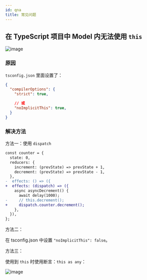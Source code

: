 ```yaml
---
id: qna
title: 常见问题
---
```


## 在 TypeScript 项目中 Model 内无法使用 `this`

![image](https://user-images.githubusercontent.com/4392234/85498836-09024900-b613-11ea-9150-8287b4455e92.png)

### 原因

`tsconfig.json` 里面设置了：

```json
{
  "compilerOptions": {
    "strict": true,

    // 或
    "noImplicitThis": true,
  }
}
```

### 解决方法

方法一：使用 `dispatch`

```diff
const counter = {
  state: 0,
  reducers: {
    increment: (prevState) => prevState + 1,
    decrement: (prevState) => prevState - 1,
  },
-  effects: () => ({
+  effects: (dispatch) => ({
    async asyncDecrement() {
      await delay(1000);
-     // this.decrement();
+     dispatch.counter.decrement();
    },
  }),
};
```

方法二：

在 tsconfig.json 中设置 `"noImplicitThis": false`。

方法三：

使用到 `this` 时使用断言：`this as any`：

![image](https://user-images.githubusercontent.com/4392234/85499976-318b4280-b615-11ea-9be4-e7f9a79a8463.png)

